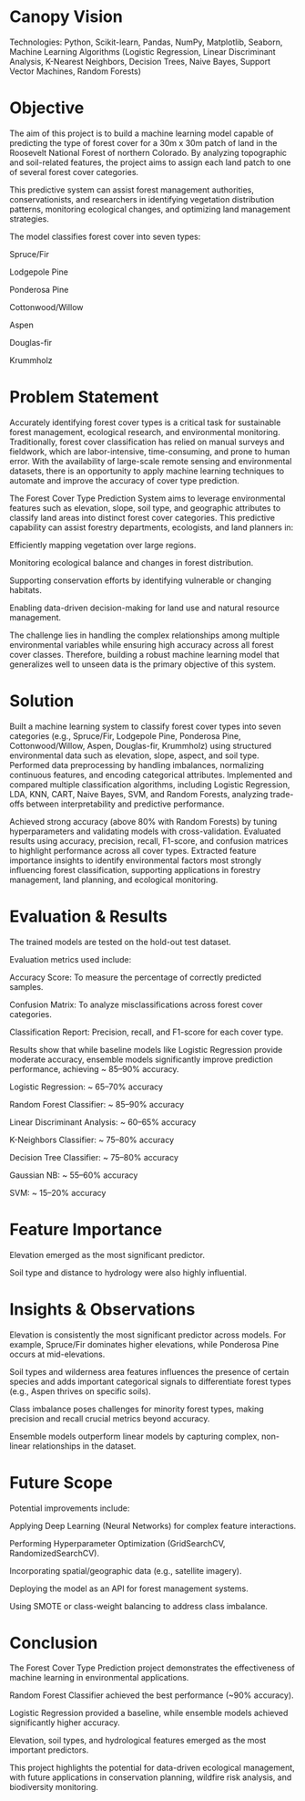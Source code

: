 # Canopy Vision

Technologies: Python, Scikit-learn, Pandas, NumPy, Matplotlib, Seaborn, Machine Learning Algorithms (Logistic Regression, Linear Discriminant Analysis, K-Nearest Neighbors, Decision Trees, Naive Bayes, Support Vector Machines, Random Forests)


# Objective

The aim of this project is to build a machine learning model capable of predicting the type of forest cover for a 30m x 30m patch of land in the Roosevelt National Forest of northern Colorado. By analyzing topographic and soil-related features, the project aims to assign each land patch to one of several forest cover categories. 

This predictive system can assist forest management authorities, conservationists, and researchers in identifying vegetation distribution patterns, monitoring ecological changes, and optimizing land management strategies.

The model classifies forest cover into seven types:

Spruce/Fir

Lodgepole Pine

Ponderosa Pine

Cottonwood/Willow

Aspen

Douglas-fir

Krummholz


# Problem Statement

Accurately identifying forest cover types is a critical task for sustainable forest management, ecological research, and environmental monitoring. Traditionally, forest cover classification has relied on manual surveys and fieldwork, which are labor-intensive, time-consuming, and prone to human error. With the availability of large-scale remote sensing and environmental datasets, there is an opportunity to apply machine learning techniques to automate and improve the accuracy of cover type prediction.

The Forest Cover Type Prediction System aims to leverage environmental features such as elevation, slope, soil type, and geographic attributes to classify land areas into distinct forest cover categories. This predictive capability can assist forestry departments, ecologists, and land planners in:

Efficiently mapping vegetation over large regions.

Monitoring ecological balance and changes in forest distribution.

Supporting conservation efforts by identifying vulnerable or changing habitats.

Enabling data-driven decision-making for land use and natural resource management.

The challenge lies in handling the complex relationships among multiple environmental variables while ensuring high accuracy across all forest cover classes. Therefore, building a robust machine learning model that generalizes well to unseen data is the primary objective of this system.


# Solution

Built a machine learning system to classify forest cover types into seven categories (e.g., Spruce/Fir, Lodgepole Pine, Ponderosa Pine, Cottonwood/Willow, Aspen, Douglas-fir, Krummholz) using structured environmental data such as elevation, slope, aspect, and soil type. Performed data preprocessing by handling imbalances, normalizing continuous features, and encoding categorical attributes. Implemented and compared multiple classification algorithms, including Logistic Regression, LDA, KNN, CART, Naive Bayes, SVM, and Random Forests, analyzing trade-offs between interpretability and predictive performance.

Achieved strong accuracy (above 80% with Random Forests) by tuning hyperparameters and validating models with cross-validation. Evaluated results using accuracy, precision, recall, F1-score, and confusion matrices to highlight performance across all cover types. Extracted feature importance insights to identify environmental factors most strongly influencing forest classification, supporting applications in forestry management, land planning, and ecological monitoring.


# Evaluation & Results

The trained models are tested on the hold-out test dataset. 

Evaluation metrics used include:

Accuracy Score: To measure the percentage of correctly predicted samples.

Confusion Matrix: To analyze misclassifications across forest cover categories.

Classification Report: Precision, recall, and F1-score for each cover type.

Results show that while baseline models like Logistic Regression provide moderate accuracy, ensemble models significantly improve prediction performance, achieving  ~ 85–90% accuracy.

Logistic Regression:   ~ 65–70% accuracy

Random Forest Classifier:   ~ 85–90% accuracy

Linear Discriminant Analysis:   ~ 60–65% accuracy

K-Neighbors Classifier:   ~ 75–80% accuracy

Decision Tree Classifier:   ~ 75–80% accuracy

Gaussian NB:   ~ 55–60% accuracy

SVM:   ~ 15–20% accuracy


# Feature Importance

Elevation emerged as the most significant predictor.

Soil type and distance to hydrology were also highly influential.


# Insights & Observations

Elevation is consistently the most significant predictor across models. For example, Spruce/Fir dominates higher elevations, while Ponderosa Pine occurs at mid-elevations.

Soil types and wilderness area features influences the presence of certain species and adds important categorical signals to differentiate forest types (e.g., Aspen thrives on specific soils).

Class imbalance poses challenges for minority forest types, making precision and recall crucial metrics beyond accuracy.

Ensemble models outperform linear models by capturing complex, non-linear relationships in the dataset.


# Future Scope

Potential improvements include:

Applying Deep Learning (Neural Networks) for complex feature interactions.

Performing Hyperparameter Optimization (GridSearchCV, RandomizedSearchCV).

Incorporating spatial/geographic data (e.g., satellite imagery).

Deploying the model as an API for forest management systems.

Using SMOTE or class-weight balancing to address class imbalance.


# Conclusion

The Forest Cover Type Prediction project demonstrates the effectiveness of machine learning in environmental applications.

Random Forest Classifier achieved the best performance (~90% accuracy).

Logistic Regression provided a baseline, while ensemble models achieved significantly higher accuracy.

Elevation, soil types, and hydrological features emerged as the most important predictors. 

This project highlights the potential for data-driven ecological management, with future applications in conservation planning, wildfire risk analysis, and biodiversity monitoring.

